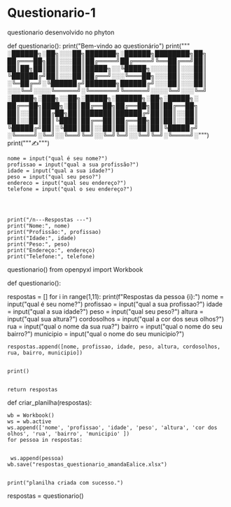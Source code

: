 # Questionario-1
questionario desenvolvido no phyton



def questionario():
    print("Bem-vindo ao questionário")
    print("""
░██████╗░██╗░░░██╗███████╗░██████╗████████╗██╗
██╔═══██╗██║░░░██║██╔════╝██╔════╝╚══██╔══╝██║
██║██╗██║██║░░░██║█████╗░░╚█████╗░░░░██║░░░██║
╚██████╔╝██║░░░██║██╔══╝░░░╚═══██╗░░░██║░░░██║
░╚═██╔═╝░╚██████╔╝███████╗██████╔╝░░░██║░░░██║
░░░╚═╝░░░░╚═════╝░╚══════╝╚═════╝░░░░╚═╝░░░╚═╝
░█████╗░███╗░░██╗░█████╗░██████╗░██╗░█████╗░
██╔══██╗████╗░██║██╔══██╗██╔══██╗██║██╔══██╗
██║░░██║██╔██╗██║███████║██████╔╝██║██║░░██║
██║░░██║██║╚████║██╔══██║██╔══██╗██║██║░░██║
╚█████╔╝██║░╚███║██║░░██║██║░░██║██║╚█████╔╝
░╚════╝░╚═╝░░╚══╝╚═╝░░╚═╝╚═╝░░╚═╝╚═╝░╚════╝░""")
    print("""✍️""")


    nome = input("qual é seu nome?")
    profissao = input("qual a sua profissão?")
    idade = input("qual a sua idade?")
    peso = input("qual seu peso?")
    endereco = input("qual seu endereço?")
    telefone = input("qual o seu endereço?")




    print("/n---Respostas ---")
    print("Nome:", nome)
    print("Profissão:", profissao)
    print("Idade:", idade)
    print("Peso:", peso)
    print("Endereço:", endereço)
    print("Telefone:", telefone)


questionario()
from openpyxl import Workbook


def questionario():


  respostas = []
  for i in range(1,11):
    print(f"Respostas da pessoa {i}:")
    nome = input("qual é seu nome?")
    profissao = input("qual a sua profissao?")
    idade = input("qual a sua idade?")
    peso = input("qual seu peso?")
    altura = input("qual sua altura?")
    cordosolhos = input("qual a cor dos seus olhos?")
    rua = input("qual o nome da sua rua?")
    bairro = input("qual o nome do seu bairro?")
    municipio = input("qual o nome do seu municipio?")


    respostas.append([nome, profissao, idade, peso, altura, cordosolhos, rua, bairro, municipio])


    print()


    return respostas
def criar_planilha(respostas):


    wb = Workbook()
    ws = wb.active
    ws.append(['nome', 'profissao', 'idade', 'peso', 'altura', 'cor dos olhos', 'rua', 'bairro', 'municipio' ])
    for pessoa in respostas:


     ws.append(pessoa)
    wb.save("respostas_questionario_amandaEalice.xlsx")


    print("planilha criada com sucesso.")


respostas = questionario()
